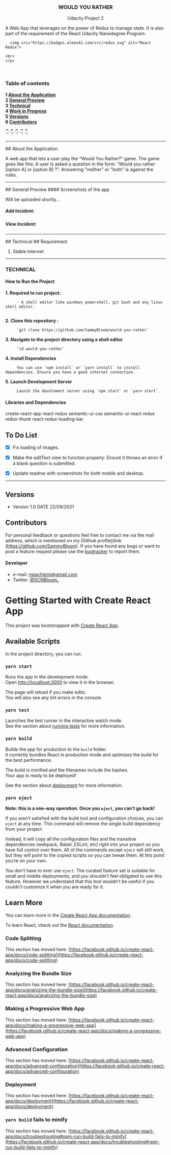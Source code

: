 <p align="center">
  <h3 align="center">WOULD YOU RATHER</h3>
  
  <p align="center">
    Udacity Project 2<br>
  
   A Web App that leverages on the power of Redux to manage state. It is also part of the requirement of the React Udacity Nanodegree Program.
    <br>
  
      <img src="https://badges.aleen42.com/src/redux.svg" alt="React Redux">
  
    <br>
    </p>

<br>

### Table of contents

**1 [About the Application](#about-the-app)**<br>
**2 [General Preview](#general-preview)**<br>
**3 [Technical](#technical)**<br>
**4 [Work in Progress](#work-in-progress)**<br>
**5 [Versions](#versions)**<br>
**6 [Contributers](#contributers)**<br>

:point_down: :point_down: :point_down: :point_down: :point_down:


<hr>
## About the Application

A web app that lets a user play the “Would You Rather?” game. The game goes like this: A user is asked a question in the form: “Would you rather [option A] or [option B] ?”. Answering "neither" or "both" is against the rules.

<hr>
## General Preview
#### Screenshots of the app

Will be uploaded shortly...

##### Add Incident:


##### View Incident:



<hr>
## Technical
## Requirement

1. Stable Internet

<hr>

### TECHNICAL

#### How to Run the Project

**1. Required to run project:**
       
         - A shell editor like windows powershell, git bash and any linux shell editor.
        `

**2. Clone this repository :**
 
         `git clone https://github.com/SammyBloom/would-you-rather`
         
**3. Navigate to the project directory using a shell editor**

         `cd would-you-rather`

**4. Install Dependencies**

         You can use `npm install` or `yarn install` to install dependencies. Ensure you have a good internet connection.

**5. Launch Development Server**

         Launch the develoment server using `npm start` or `yarn start`.


#### Libraries and Dependencies
create-react-app
react-redux
semantic-ui-css
semantic-ui-react
redux
redux-thunk
react-redux-loading-bar

## To Do List

- [x] Fix loading of images. 
- [x] Make the editText view to function properly: Ensure it throws an error if a blank question is submitted.
- [x] Update readme with screenshots for both mobile and desktop.


<hr>


## Versions 
* Version 1.0  DATE 22/09/2021


## Contributors
For personal feedback or questions feel free to contact me via the mail address, which is mentioned on my [Github profile](link (https://github.com/SammyBloom). If you have found any bugs or want to post a feature request please use the [bugtracker](https://github.com/SammyBloom/would-you-rather/issues) to report them.


#### Developer
* e-mail: nwachiemi@gmail.com
* Twitter: [@SCNBloom_](https://twitter.com/SCNBloom "SCNBloom")











# Getting Started with Create React App

This project was bootstrapped with [Create React App](https://github.com/facebook/create-react-app).

## Available Scripts

In the project directory, you can run:

### `yarn start`

Runs the app in the development mode.\
Open [http://localhost:3000](http://localhost:3000) to view it in the browser.

The page will reload if you make edits.\
You will also see any lint errors in the console.

### `yarn test`

Launches the test runner in the interactive watch mode.\
See the section about [running tests](https://facebook.github.io/create-react-app/docs/running-tests) for more information.

### `yarn build`

Builds the app for production to the `build` folder.\
It correctly bundles React in production mode and optimizes the build for the best performance.

The build is minified and the filenames include the hashes.\
Your app is ready to be deployed!

See the section about [deployment](https://facebook.github.io/create-react-app/docs/deployment) for more information.

### `yarn eject`

**Note: this is a one-way operation. Once you `eject`, you can’t go back!**

If you aren’t satisfied with the build tool and configuration choices, you can `eject` at any time. This command will remove the single build dependency from your project.

Instead, it will copy all the configuration files and the transitive dependencies (webpack, Babel, ESLint, etc) right into your project so you have full control over them. All of the commands except `eject` will still work, but they will point to the copied scripts so you can tweak them. At this point you’re on your own.

You don’t have to ever use `eject`. The curated feature set is suitable for small and middle deployments, and you shouldn’t feel obligated to use this feature. However we understand that this tool wouldn’t be useful if you couldn’t customize it when you are ready for it.

## Learn More

You can learn more in the [Create React App documentation](https://facebook.github.io/create-react-app/docs/getting-started).

To learn React, check out the [React documentation](https://reactjs.org/).

### Code Splitting

This section has moved here: [https://facebook.github.io/create-react-app/docs/code-splitting](https://facebook.github.io/create-react-app/docs/code-splitting)

### Analyzing the Bundle Size

This section has moved here: [https://facebook.github.io/create-react-app/docs/analyzing-the-bundle-size](https://facebook.github.io/create-react-app/docs/analyzing-the-bundle-size)

### Making a Progressive Web App

This section has moved here: [https://facebook.github.io/create-react-app/docs/making-a-progressive-web-app](https://facebook.github.io/create-react-app/docs/making-a-progressive-web-app)

### Advanced Configuration

This section has moved here: [https://facebook.github.io/create-react-app/docs/advanced-configuration](https://facebook.github.io/create-react-app/docs/advanced-configuration)

### Deployment

This section has moved here: [https://facebook.github.io/create-react-app/docs/deployment](https://facebook.github.io/create-react-app/docs/deployment)

### `yarn build` fails to minify

This section has moved here: [https://facebook.github.io/create-react-app/docs/troubleshooting#npm-run-build-fails-to-minify](https://facebook.github.io/create-react-app/docs/troubleshooting#npm-run-build-fails-to-minify)
